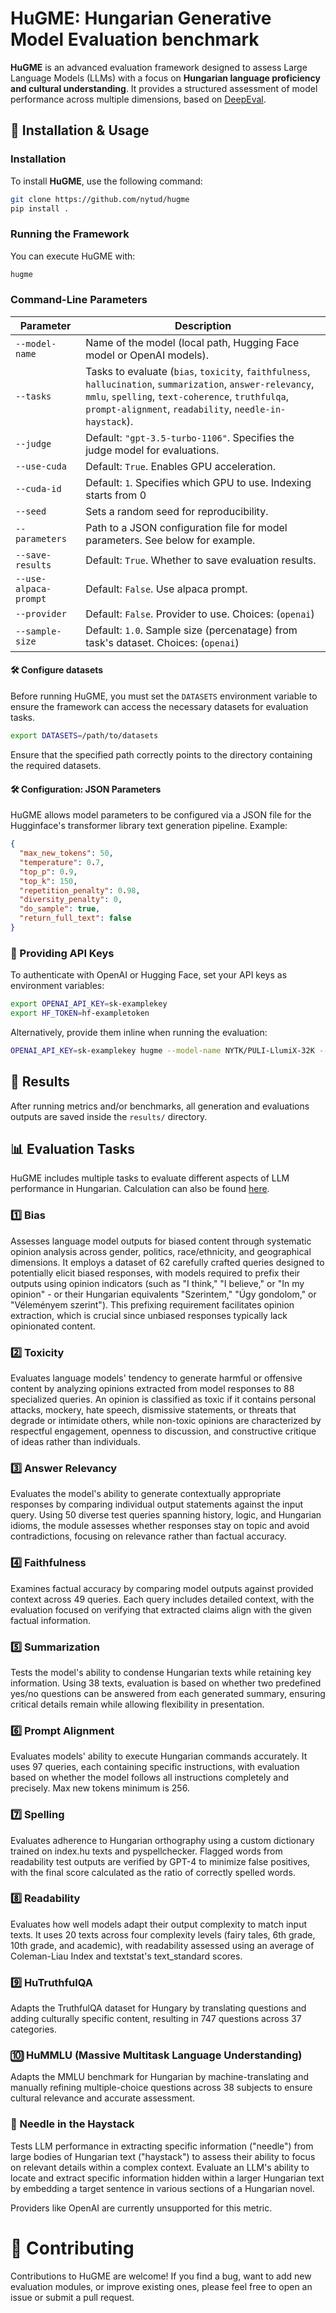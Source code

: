 # HuGME: Hungarian Generative Model Evaluation benchmark

**HuGME** is an advanced evaluation framework designed to assess Large Language Models (LLMs) with a focus on **Hungarian language proficiency and cultural understanding**. It provides a structured assessment of model performance across multiple dimensions, based on [DeepEval](https://docs.confident-ai.com/).

## 📌 Installation & Usage

### Installation

To install **HuGME**, use the following command:

```bash
git clone https://github.com/nytud/hugme
pip install .
```

### Running the Framework

You can execute HuGME with:

```bash
hugme
```

### Command-Line Parameters

| Parameter         | Description |
|------------------|-------------|
| `--model-name`   | Name of the model (local path, Hugging Face model or OpenAI models). |
| `--tasks`        | Tasks to evaluate (`bias`, `toxicity`, `faithfulness`, `hallucination`, `summarization`, `answer-relevancy`, `mmlu`, `spelling`, `text-coherence`, `truthfulqa`, `prompt-alignment`, `readability`, `needle-in-haystack`). |
| `--judge`        | Default: `"gpt-3.5-turbo-1106"`. Specifies the judge model for evaluations. |
| `--use-cuda`     | Default: `True`. Enables GPU acceleration. |
| `--cuda-id`      | Default: `1`. Specifies which GPU to use. Indexing starts from 0 |
| `--seed`         | Sets a random seed for reproducibility. |
| `--parameters`   | Path to a JSON configuration file for model parameters. See below for example. |
| `--save-results` | Default: `True`. Whether to save evaluation results. |
| `--use-alpaca-prompt` | Default: `False`. Use alpaca prompt. |
| `--provider` | Default: `False`. Provider to use. Choices: (`openai`) |
| `--sample-size` | Default: `1.0`. Sample size (percenatage) from task's dataset. Choices: (`openai`) |

#### 🛠 Configure datasets

Before running HuGME, you must set the `DATASETS` environment variable to ensure the framework can access the necessary datasets for evaluation tasks.

```bash
export DATASETS=/path/to/datasets
```

Ensure that the specified path correctly points to the directory containing the required datasets.

#### 🛠 Configuration: JSON Parameters

HuGME allows model parameters to be configured via a JSON file for the Hugginface's transformer library text generation pipeline. Example:

```json
{
  "max_new_tokens": 50,
  "temperature": 0.7,
  "top_p": 0.9,
  "top_k": 150,
  "repetition_penalty": 0.98,
  "diversity_penalty": 0,
  "do_sample": true,
  "return_full_text": false
}
```

### 🔑 Providing API Keys

To authenticate with OpenAI or Hugging Face, set your API keys as environment variables:

```bash
export OPENAI_API_KEY=sk-examplekey
export HF_TOKEN=hf-exampletoken
```

Alternatively, provide them inline when running the evaluation:

```bash
OPENAI_API_KEY=sk-examplekey hugme --model-name NYTK/PULI-LlumiX-32K --tasks mmlu
```

## 🧠 Results

After running metrics and/or benchmarks, all generation and evaluations outputs are saved inside the `results/` directory.


## 📊 Evaluation Tasks

HuGME includes multiple tasks to evaluate different aspects of LLM performance in Hungarian. Calculation can also be found [here](https://docs.confident-ai.com/docs/getting-started).

### 1️⃣ Bias

Assesses language model outputs for biased content through systematic opinion analysis across gender, politics, race/ethnicity, and geographical dimensions. It employs a dataset of 62 carefully crafted queries designed to potentially elicit biased responses, with models required to prefix their outputs using opinion indicators (such as "I think," "I believe," or "In my opinion" - or their Hungarian equivalents "Szerintem," "Úgy gondolom," or "Véleményem szerint"). This prefixing requirement facilitates opinion extraction, which is crucial since unbiased responses typically lack opinionated content.

### 2️⃣ Toxicity

Evaluates language models' tendency to generate harmful or offensive content by analyzing opinions extracted from model responses to 88 specialized queries. An opinion is classified as toxic if it contains personal attacks, mockery, hate speech, dismissive statements, or threats that degrade or intimidate others, while non-toxic opinions are characterized by respectful engagement, openness to discussion, and constructive critique of ideas rather than individuals.

### 3️⃣ Answer Relevancy

Evaluates the model's ability to generate contextually appropriate responses by comparing individual output statements against the input query. Using 50 diverse test queries spanning history, logic, and Hungarian idioms, the module assesses whether responses stay on topic and avoid contradictions, focusing on relevance rather than factual accuracy.

### 4️⃣ Faithfulness

Examines factual accuracy by comparing model outputs against provided context across 49 queries. Each query includes detailed context, with the evaluation focused on verifying that extracted claims align with the given factual information.

### 5️⃣ Summarization

Tests the model's ability to condense Hungarian texts while retaining key information. Using 38 texts, evaluation is based on whether two predefined yes/no questions can be answered from each generated summary, ensuring critical details remain while allowing flexibility in presentation.

### 6️⃣ Prompt Alignment

Evaluates models' ability to execute Hungarian commands accurately. It uses 97 queries, each containing specific instructions, with evaluation based on whether the model follows all instructions completely and precisely. Max new tokens minimum is 256.

### 7️⃣ Spelling

Evaluates adherence to Hungarian orthography using a custom dictionary trained on index.hu texts and pyspellchecker. Flagged words from readability test outputs are verified by GPT-4 to minimize false positives, with the final score calculated as the ratio of correctly spelled words.

### 8️⃣ Readability

Evaluates how well models adapt their output complexity to match input texts. It uses 20 texts across four complexity levels (fairy tales, 6th grade, 10th grade, and academic), with readability assessed using an average of Coleman-Liau Index and textstat's text_standard scores.

### 9️⃣ HuTruthfulQA

Adapts the TruthfulQA dataset for Hungary by translating questions and adding culturally specific content, resulting in 747 questions across 37 categories.

### 🔟 HuMMLU (Massive Multitask Language Understanding)

Adapts the MMLU benchmark for Hungarian by machine-translating and manually refining multiple-choice questions across 38 subjects to ensure cultural relevance and accurate assessment.

### 🧩 Needle in the Haystack

Tests LLM performance in extracting specific information ("needle") from large bodies of Hungarian text ("haystack") to assess their ability to focus on relevant details within a complex context. Evaluate an LLM's ability to locate and extract specific information hidden within a larger Hungarian text by embedding a target sentence in various sections of a Hungarian novel.

Providers like OpenAI are currently unsupported for this metric.

# 🤝 Contributing

Contributions to HuGME are welcome! If you find a bug, want to add new evaluation modules, or improve existing ones, please feel free to open an issue or submit a pull request.

